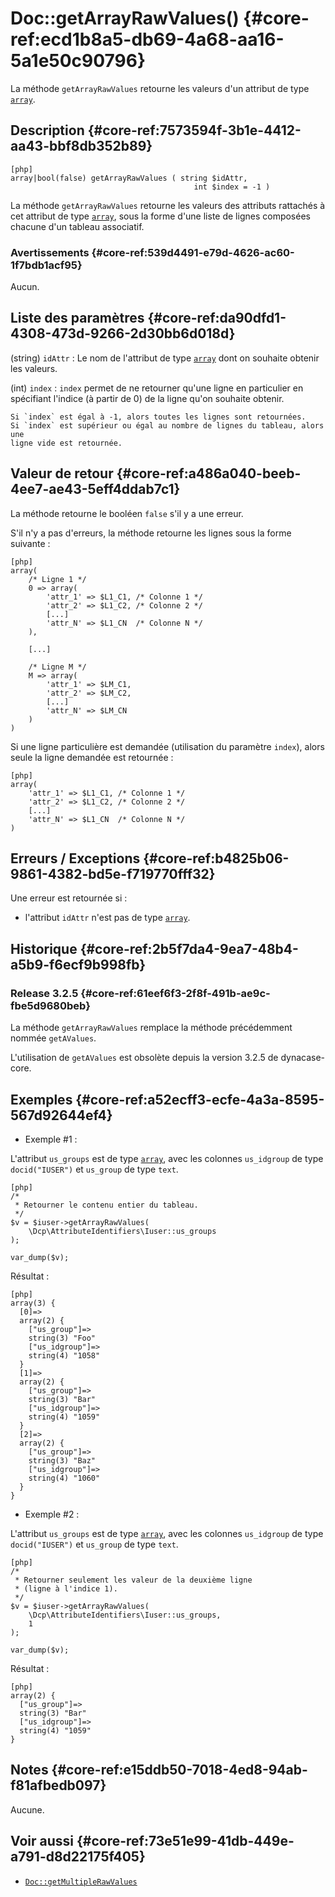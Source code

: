 # Doc::getArrayRawValues() {#core-ref:ecd1b8a5-db69-4a68-aa16-5a1e50c90796}

<div class="short-description" markdown="1">

La méthode `getArrayRawValues` retourne les valeurs d'un attribut de type
[`array`][type_array].

</div>

## Description {#core-ref:7573594f-3b1e-4412-aa43-bbf8db352b89}

    [php]
    array|bool(false) getArrayRawValues ( string $idAttr,
                                             int $index = -1 )

La méthode `getArrayRawValues` retourne les valeurs des attributs rattachés à
cet attribut de type [`array`][type_array], sous la forme d'une liste de lignes
composées chacune d'un tableau associatif.

### Avertissements {#core-ref:539d4491-e79d-4626-ac60-1f7bdb1acf95}

Aucun.

## Liste des paramètres {#core-ref:da90dfd1-4308-473d-9266-2d30bb6d018d}

(string) `idAttr`
:   Le nom de l'attribut de type [`array`][type_array] dont on souhaite obtenir
    les valeurs.

(int) `index`
:   `index` permet de ne retourner qu'une ligne en particulier en spécifiant
    l'indice (à partir de 0) de la ligne qu'on souhaite obtenir.
    
    Si `index` est égal à -1, alors toutes les lignes sont retournées.
    Si `index` est supérieur ou égal au nombre de lignes du tableau, alors une
    ligne vide est retournée.

## Valeur de retour {#core-ref:a486a040-beeb-4ee7-ae43-5eff4ddab7c1}

La méthode retourne le booléen `false` s'il y a une erreur.

S'il n'y a pas d'erreurs, la méthode retourne les lignes sous la forme suivante
:

    [php]
    array(
    	/* Ligne 1 */
    	0 => array(
    		'attr_1' => $L1_C1, /* Colonne 1 */
    		'attr_2' => $L1_C2, /* Colonne 2 */
    		[...]
    		'attr_N' => $L1_CN  /* Colonne N */
    	),
    	
    	[...]
    	
    	/* Ligne M */
    	M => array(
    		'attr_1' => $LM_C1,
    		'attr_2' => $LM_C2,
    		[...]
    		'attr_N' => $LM_CN
    	)
    )

Si une ligne particulière est demandée (utilisation du paramètre `index`), alors
seule la ligne demandée est retournée :

    [php]
    array(
    	'attr_1' => $L1_C1, /* Colonne 1 */
    	'attr_2' => $L1_C2, /* Colonne 2 */
    	[...]
    	'attr_N' => $L1_CN  /* Colonne N */
    )

## Erreurs / Exceptions {#core-ref:b4825b06-9861-4382-bd5e-f719770fff32}

Une erreur est retournée si :

* l'attribut `idAttr` n'est pas de type [`array`][type_array].

## Historique {#core-ref:2b5f7da4-9ea7-48b4-a5b9-f6ecf9b998fb}

### Release 3.2.5 {#core-ref:61eef6f3-2f8f-491b-ae9c-fbe5d9680beb}

La méthode `getArrayRawValues` remplace la méthode précédemment nommée
`getAValues`.

L'utilisation de `getAValues` est obsolète depuis la version 3.2.5 de
dynacase-core.

## Exemples {#core-ref:a52ecff3-ecfe-4a3a-8595-567d92644ef4}

- Exemple #1 :

L'attribut `us_groups` est de type [`array`][type_array], avec les colonnes
`us_idgroup` de type `docid("IUSER")` et `us_group` de type `text`.

    [php]
    /*
     * Retourner le contenu entier du tableau.
     */
    $v = $iuser->getArrayRawValues(
    	\Dcp\AttributeIdentifiers\Iuser::us_groups
    );
    
    var_dump($v);

Résultat :

    [php]
    array(3) {
      [0]=>
      array(2) {
        ["us_group"]=>
        string(3) "Foo"
        ["us_idgroup"]=>
        string(4) "1058"
      }
      [1]=>
      array(2) {
        ["us_group"]=>
        string(3) "Bar"
        ["us_idgroup"]=>
        string(4) "1059"
      }
      [2]=>
      array(2) {
        ["us_group"]=>
        string(3) "Baz"
        ["us_idgroup"]=>
        string(4) "1060"
      }
    }

- Exemple #2 :

L'attribut `us_groups` est de type [`array`][type_array], avec les colonnes
`us_idgroup` de type `docid("IUSER")` et `us_group` de type `text`.

    [php]
    /*
     * Retourner seulement les valeur de la deuxième ligne
     * (ligne à l'indice 1).
     */
    $v = $iuser->getArrayRawValues(
    	\Dcp\AttributeIdentifiers\Iuser::us_groups,
    	1
    );
    
    var_dump($v);

Résultat :

    [php]
    array(2) {
      ["us_group"]=>
      string(3) "Bar"
      ["us_idgroup"]=>
      string(4) "1059"
    }

## Notes {#core-ref:e15ddb50-7018-4ed8-94ab-f81afbedb097}

Aucune.

## Voir aussi {#core-ref:73e51e99-41db-449e-a791-d8d22175f405}

- [`Doc::getMultipleRawValues`][Doc::getMultipleRawValues]

<!-- links -->
[type_array]: #core-ref:dd400581-8896-4eec-9b9e-f1e5669cf180
[Doc::getMultipleRawValues]: #core-ref:4faf4b7c-ce4e-43a9-a95d-4b1adb1ad1a2
